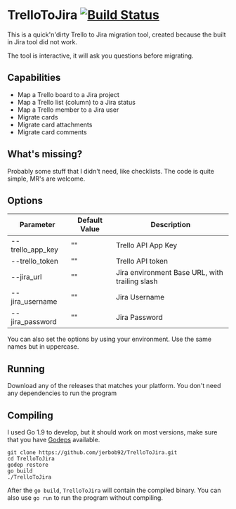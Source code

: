 # TrelloToJira [![Build Status](https://travis-ci.org/jerbob92/TrelloToJira.svg?branch=master)](https://travis-ci.org/jerbob92/TrelloToJira)
This is a quick'n'dirty Trello to Jira migration tool, created because the built in Jira tool did not work.

The tool is interactive, it will ask you questions before migrating.

## Capabilities
 - Map a Trello board to a Jira project
 - Map a Trello list (column) to a Jira status
 - Map a Trello member to a Jira user
 - Migrate cards
 - Migrate card attachments
 - Migrate card comments

## What's missing?
Probably some stuff that I didn't need, like checklists. The code is quite simple, MR's are welcome.

## Options
| Parameter              | Default Value    | Description  |
| ---------------------- | --------------   | ------------ |
| --trello_app_key              | ""        | Trello API App Key |
| --trello_token                 | ""               | Trello API token |
| --jira_url                  | ""               | Jira environment Base URL, with trailing slash |
| --jira_username          | ""               | Jira Username |
| --jira_password        | ""               | Jira Password |

You can also set the options by using your environment. Use the same names but in uppercase.

## Running
Download any of the releases that matches your platform. You don't need any dependencies to run the program

## Compiling
I used Go 1.9 to develop, but it should work on most versions, make sure that you have [Godeps](https://github.com/tools/godep) available.
```
git clone https://github.com/jerbob92/TrelloToJira.git
cd TrelloToJira
godep restore
go build
./TrelloToJira
```

After the ```go build```, ```TrelloToJira``` will contain the compiled binary.
You can also use ```go run``` to run the program without compiling.
